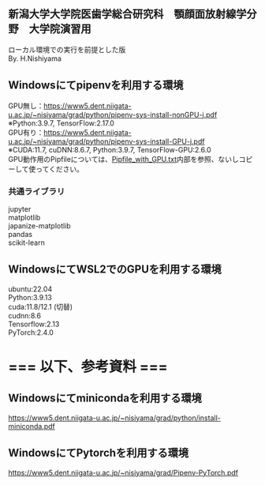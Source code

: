 ## 新潟大学大学院医歯学総合研究科　顎顔面放射線学分野　大学院演習用
ローカル環境での実行を前提とした版<br>
By. H.Nishiyama

## Windowsにてpipenvを利用する環境
GPU無し：https://www5.dent.niigata-u.ac.jp/~nisiyama/grad/python/pipenv-sys-install-nonGPU-j.pdf<br>
※Python:3.9.7, TensorFlow:2.17.0<br>
GPU有り：https://www5.dent.niigata-u.ac.jp/~nisiyama/grad/python/pipenv-sys-install-GPU-j.pdf<br>
※CUDA:11.7, cuDNN:8.6.7, Python:3.9.7, TensorFlow-GPU:2.6.0<br>
GPU動作用のPipfileについては、<a href="https://github.com/aujinen/AI-yodosha/blob/main/Pipfile_with_GPU.txt">Pipfile_with_GPU.txt<a>内部を参照、ないしコピーして使ってください。<br>

### 共通ライブラリ
jupyter<br>
matplotlib<br>
japanize-matplotlib<br>
pandas<br>
scikit-learn<br>

## WindowsにてWSL2でのGPUを利用する環境
ubuntu:22.04<br>
Python:3.9.13<br>
cuda:11.8/12.1 (切替)<br>
cudnn:8.6<br>
Tensorflow:2.13<br>
PyTorch:2.4.0<br>

# === 以下、参考資料 ===
## Windowsにてminicondaを利用する環境
https://www5.dent.niigata-u.ac.jp/~nisiyama/grad/python/install-miniconda.pdf

## WindowsにてPytorchを利用する環境
https://www5.dent.niigata-u.ac.jp/~nisiyama/grad/Pipenv-PyTorch.pdf
